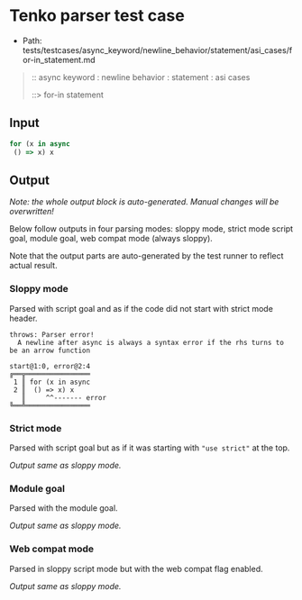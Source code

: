 # Tenko parser test case

- Path: tests/testcases/async_keyword/newline_behavior/statement/asi_cases/for-in_statement.md

> :: async keyword : newline behavior : statement : asi cases
>
> ::> for-in statement

## Input

`````js
for (x in async 
 () => x) x
`````

## Output

_Note: the whole output block is auto-generated. Manual changes will be overwritten!_

Below follow outputs in four parsing modes: sloppy mode, strict mode script goal, module goal, web compat mode (always sloppy).

Note that the output parts are auto-generated by the test runner to reflect actual result.

### Sloppy mode

Parsed with script goal and as if the code did not start with strict mode header.

`````
throws: Parser error!
  A newline after async is always a syntax error if the rhs turns to be an arrow function

start@1:0, error@2:4
╔══╦════════════════
 1 ║ for (x in async
 2 ║  () => x) x
   ║     ^^------- error
╚══╩════════════════

`````

### Strict mode

Parsed with script goal but as if it was starting with `"use strict"` at the top.

_Output same as sloppy mode._

### Module goal

Parsed with the module goal.

_Output same as sloppy mode._

### Web compat mode

Parsed in sloppy script mode but with the web compat flag enabled.

_Output same as sloppy mode._
